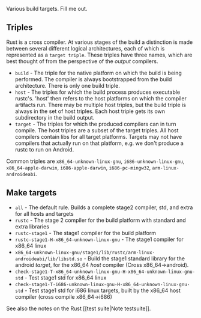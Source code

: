 Various build targets. Fill me out.

## Triples

Rust is a cross compiler. At various stages of the build a distinction is made between several different logical architectures, each of which is represented as a `target triple`. These triples have three names, which are best thought of from the perspective of the *output* compilers.

* `build` - The triple for the native platform on which the build is being performed. The compiler is always bootstrapped from the build architecture. There is only one build triple.
* `host` - The triples for which the build process produces executable rustc's. 'host' then refers to the host platforms on which the compiler artifacts run. There may be multiple host triples, but the build triple is always in the set of host triples. Each host triple gets its own subdirectory in the build output.
* `target` - The triples for which the produced compilers can in turn compile. The host triples are a subset of the target triples. All host compilers contain libs for all target platforms. Targets may not have compilers that actually run on that platform, e.g. we don't produce a rustc to run on Android.

Common triples are `x86_64-unknown-linux-gnu`, `i686-unknown-linux-gnu`, `x86_64-apple-darwin`, `i686-apple-darwin`, `i686-pc-mingw32`, `arm-linux-androideabi`.

## Make targets

* `all` - The default rule. Builds a complete stage2 compiler, std, and extra for all hosts and targets
* `rustc` - The stage 2 compiler for the build platform with standard and extra libraries
* `rustc-stage1` - The stage1 compiler for the build platform
* `rustc-stage1-H-x86_64-unknown-linux-gnu` - The stage1 compiler for x86_64 linux
* `x86_64-unknown-linux-gnu/stage1/lib/rustc/arm-linux-androideabi/lib/libstd.so` - Build the stage1 standard library for the android *target*, for the x86_64 *host* compiler (Cross x86_64->android).
* `check-stage1-T-x86_64-unknown-linux-gnu-H-x86_64-unknown-linux-gnu-std` - Test stage1 std for x86_64 linux
* `check-stage1-T-i686-unknown-linux-gnu-H-x86_64-unknown-linux-gnu-std` - Test stage1 std for i686 linux targets, built by the x86_64 host compiler (cross compile x86_64->i686)

See also the notes on the Rust [[test suite|Note testsuite]].